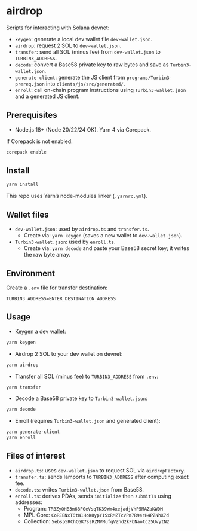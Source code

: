 # airdrop

Scripts for interacting with Solana devnet:

- `keygen`: generate a local dev wallet file `dev-wallet.json`.
- `airdrop`: request 2 SOL to `dev-wallet.json`.
- `transfer`: send all SOL (minus fee) from `dev-wallet.json` to `TURBIN3_ADDRESS`.
- `decode`: convert a Base58 private key to raw bytes and save as `Turbin3-wallet.json`.
- `generate-client`: generate the JS client from `programs/Turbin3-prereq.json` into `clients/js/src/generated/`.
- `enroll`: call on-chain program instructions using `Turbin3-wallet.json` and a generated JS client.

## Prerequisites
- Node.js 18+ (Node 20/22/24 OK). Yarn 4 via Corepack.

If Corepack is not enabled:
```bash
corepack enable
```

## Install
```bash
yarn install
```

This repo uses Yarn’s node-modules linker (`.yarnrc.yml`).

## Wallet files
- `dev-wallet.json`: used by `airdrop.ts` and `transfer.ts`.
  - Create via: `yarn keygen` (saves a new wallet to `dev-wallet.json`).
- `Turbin3-wallet.json`: used by `enroll.ts`.
  - Create via: `yarn decode` and paste your Base58 secret key; it writes the raw byte array.

## Environment
Create a `.env` file for transfer destination:
```
TURBIN3_ADDRESS=ENTER_DESTINATION_ADDRESS
```

## Usage

- Keygen a dev wallet:
```bash
yarn keygen
```

- Airdrop 2 SOL to your dev wallet on devnet:
```bash
yarn airdrop
```

- Transfer all SOL (minus fee) to `TURBIN3_ADDRESS` from `.env`:
```bash
yarn transfer
```

- Decode a Base58 private key to `Turbin3-wallet.json`:
```bash
yarn decode
```

- Enroll (requires `Turbin3-wallet.json` and generated client):
```bash
yarn generate-client
yarn enroll
```

## Files of interest
- `airdrop.ts`: uses `dev-wallet.json` to request SOL via `airdropFactory`.
- `transfer.ts`: sends lamports to `TURBIN3_ADDRESS` after computing exact fee.
- `decode.ts`: writes `Turbin3-wallet.json` from Base58.
- `enroll.ts`: derives PDAs, sends `initialize` then `submitTs` using addresses:
  - Program: `TRBZyQHB3m68FGeVsqTK39Wm4xejadjVhP5MAZaKWDM`
  - MPL Core: `CoREENxT6tW1HoK8ypY1SxRMZTcVPm7R94rH4PZNhX7d`
  - Collection: `5ebsp5RChCGK7ssRZMVMufgVZhd2kFbNaotcZ5UvytN2`
